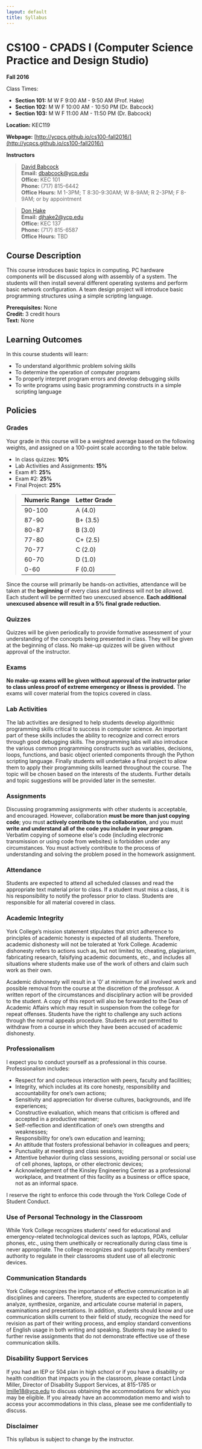 ```yaml
---
layout: default
title: Syllabus
---
```


CS100 - CPADS I (Computer Science Practice and Design Studio)
=============================================================

**Fall 2016**

Class Times:

- **Section 101:**  M W F    9:00 AM - 9:50 AM (Prof. Hake)
- **Section 102:**  M W F    10:00 AM - 10:50 PM (Dr. Babcock)
- **Section 103:**  M W F    11:00 AM - 11:50 PM (Dr. Babcock)
 
**Location:** KEC119

**Webpage:**  [http://ycpcs.github.io/cs100-fall2016/](http://ycpcs.github.io/cs100-fall2016/)

**Instructors**

>[David Babcock](http://faculty.ycp.edu/~dbabcock/)<br>
**Email:** <dbabcock@ycp.edu><br>
**Office:** KEC 101<br>
**Phone:** (717) 815-6442<br>
**Office Hours:** M 1-3PM; T 8:30-9:30AM; W 8-9AM; R 2-3PM; F 8-9AM; or by appointment

>[Don Hake](http://faculty.ycp.edu/~djhake2/)<br>
**Email:** <djhake2@ycp.edu><br>
**Office:** KEC 137<br>
**Phone:** (717) 815-6587<br>
**Office Hours:** TBD
 
Course Description
------------------

This course introduces basic topics in computing.  PC hardware components will be discussed along with assembly of a system.  The students will then install several different operating systems and perform basic network configuration.  A team design project will introduce basic programming structures using a simple scripting language.


**Prerequisites:**	None<br>
**Credit:**		3 credit hours<br>
**Text:**		None<br>


Learning Outcomes
-----------------

In this course students will learn:

  - To understand algorithmic problem solving skills
  - To determine the operation of computer programs
  - To properly interpret program errors and develop debugging skills
  - To write programs using basic programming constructs in a simple scripting language


Policies
--------

### Grades

Your grade in this course will be a weighted average based on the following weights, and assigned on a 100-point scale according to the table below.

  - In class quizzes: **10%**
  - Lab Activities and Assignments:  **15%**
  - Exam #1:  **25%**
  - Exam #2:  **25%**
  - Final Project:  **25%**

> | Numeric Range | Letter Grade |
> |---------------|--------------|
> | 90-100        | A (4.0)      |
> | 87-90         | B+ (3.5)     |
> | 80-87         | B (3.0)      |
> | 77-80         | C+ (2.5)     |
> | 70-77         | C (2.0)      |
> | 60-70         | D (1.0)      |
> | 0-60          | F (0.0)      |
>

Since the course will primarily be hands-on activities, attendance will be taken at the **beginning** of every class and tardiness will not be allowed.  Each student will be permitted two unexcused absence.  **Each additional unexcused absence will result in a 5% final grade reduction.**

### Quizzes

Quizzes will be given periodically to provide formative assessment of your understanding of the concepts being presented in class. They will be given at the beginning of class. No make-up quizzes will be given without approval of the instructor.

### Exams

**No make-up exams will be given without approval of the instructor prior to class unless proof of extreme emergency or illness is provided.**  The exams will cover material from the topics covered in class.

### Lab Activities

The lab activities are designed to help students develop algorithmic programming skills critical to success in computer science. An important part of these skills includes the ability to recognize and correct errors through good debugging skills. The programming labs will also introduce the various common programming constructs such as variables, decisions, loops, functions, and basic object oriented components through the Python scripting language.  Finally students will undertake a final project to allow them to apply their programming skills learned throughout the course.  The topic will be chosen based on the interests of the students. Further details and topic suggestions will be provided later in the semester.

### Assignments

Discussing programming assignments with other students is acceptable, and encouraged. However, collaboration **must be more than just copying code**; you must **actively contribute to the collaboration**, and you must **write and understand all of the code you include in your program**. Verbatim copying of someone else's code (including electronic transmission or using code from websites) is forbidden under any circumstances. You must actively contribute to the process of understanding and solving the problem posed in the homework assignment.

### Attendance

Students are expected to attend all scheduled classes and read the appropriate text material prior to class.  If a student must miss a class, it is his responsibility to notify the professor prior to class.  Students are responsible for all material covered in class.

### Academic Integrity

York College’s mission statement stipulates that strict adherence to principles of academic honesty is expected of all students.  Therefore, academic dishonesty will not be tolerated at York College.  Academic dishonesty refers to actions such as, but not limited to, cheating, plagiarism, fabricating research, falsifying academic documents, etc., and includes all situations where students make use of the work of others and claim such work as their own.

Academic dishonesty will result in a '0' at minimum for all involved work and possible removal from the course at the discretion of the professor.  A written report of the circumstances and disciplinary action will be provided to the student.  A copy of this report will also be forwarded to the Dean of Academic Affairs which may result in suspension from the college for repeat offenses.  Students have the right to challenge any such actions through the normal appeals procedure.  Students are not permitted to withdraw from a course in which they have been accused of academic dishonesty.

### Professionalism

I expect you to conduct yourself as a professional in this course. Professionalism includes:

-   Respect for and courteous interaction with peers, faculty and facilities;
-   Integrity, which includes at its core honesty, responsibility and accountability for one’s own actions;
-   Sensitivity and appreciation for diverse cultures, backgrounds, and life experiences;
-   Constructive evaluation, which means that criticism is offered and accepted in a productive manner;
-   Self-reflection and identification of one’s own strengths and weaknesses;
-   Responsibility for one’s own education and learning;
-   An attitude that fosters professional behavior in colleagues and peers;
-   Punctuality at meetings and class sessions;
-   Attentive behavior during class sessions, avoiding personal or social use of cell phones, laptops, or other electronic devices;
-   Acknowledgement of the Kinsley Engineering Center as a professional workplace, and treatment of this facility as a business or office space, not as an informal space.

I reserve the right to enforce this code through the York College Code of Student Conduct.

### Use of Personal Technology in the Classroom

While York College recognizes students’ need for educational and emergency-related technological devices such as laptops, PDA’s, cellular phones, etc., using them unethically or recreationally during class time is never appropriate. The college recognizes and supports faculty members’ authority to regulate in their classrooms student use of all electronic devices.

### Communication Standards

York College recognizes the importance of effective communication in all disciplines and careers. Therefore, students are expected to competently analyze, synthesize, organize, and articulate course material in papers, examinations and presentations. In addition, students should know and use communication skills current to their field of study, recognize the need for revision as part of their writing process, and employ standard conventions of English usage in both writing and speaking. Students may be asked to further revise assignments that do not demonstrate effective use of these communication skills.

### Disability Support Services

If you had an IEP or 504 plan in high school or if you have a disability or health condition that impacts you in the classroom, please contact Linda Miller, Director of Disability Support Services, at 815-1785 or <lmille18@ycp.edu> to discuss obtaining the accommodations for which you may be eligible. If you already have an accommodation memo and wish to access your accommodations in this class, please see me confidentially to discuss.

### Disclaimer

This syllabus is subject to change by the instructor.

